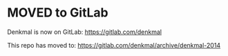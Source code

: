 MOVED to GitLab
===============
Denkmal is now on GitLab: https://gitlab.com/denkmal

This repo has moved to: https://gitlab.com/denkmal/archive/denkmal-2014
